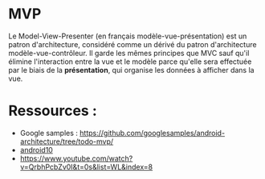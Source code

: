 # MVP
Le Model-View-Presenter (en français modèle-vue-présentation) est un patron d'architecture, considéré comme un dérivé du patron d'architecture modèle-vue-contrôleur.
Il garde les mêmes principes que MVC sauf qu'il élimine l'interaction entre la vue et le modèle parce qu'elle sera effectuée par le biais de la __présentation__, qui organise les données à afficher dans la vue.

# Ressources : 
- Google samples : https://github.com/googlesamples/android-architecture/tree/todo-mvp/
- [android10](https://github.com/android10/Android-CleanArchitecture)
- https://www.youtube.com/watch?v=QrbhPcbZv0I&t=0s&list=WL&index=8
